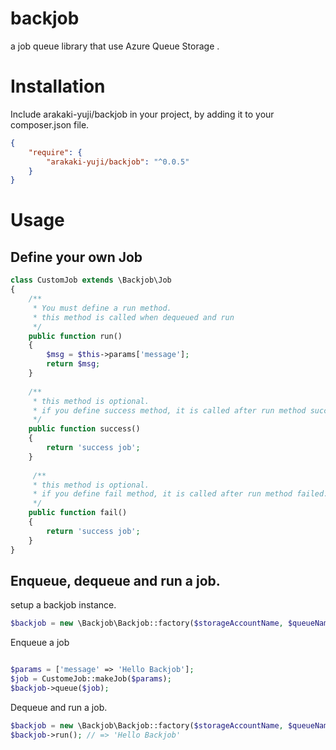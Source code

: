 # backjob

a job queue library that use Azure Queue Storage .

# Installation

Include arakaki-yuji/backjob in your project, by adding it to your composer.json file.

``` json
{
    "require": {
        "arakaki-yuji/backjob": "^0.0.5"
    }
}
```

# Usage

## Define your own Job

``` php
class CustomJob extends \Backjob\Job
{
    /**
     * You must define a run method.
     * this method is called when dequeued and run
     */
    public function run()
    {
        $msg = $this->params['message'];
        return $msg;
    }
    
    /**
     * this method is optional.
     * if you define success method, it is called after run method successed.
     */
    public function success()
    {
        return 'success job';
    }
    
     /**
     * this method is optional.
     * if you define fail method, it is called after run method failed.
     */
    public function fail()
    {
        return 'success job';
    }
}
```



## Enqueue, dequeue and run a job.

setup a backjob instance.

``` php
$backjob = new \Backjob\Backjob::factory($storageAccountName, $queueName, $accessKey);

```

Enqueue a job

``` php

$params = ['message' => 'Hello Backjob'];
$job = CustomeJob::makeJob($params);
$backjob->queue($job);
```

Dequeue and run a job.

``` php
$backjob = new \Backjob\Backjob::factory($storageAccountName, $queueName, $accessKey);
$backjob->run(); // => 'Hello Backjob'

```
